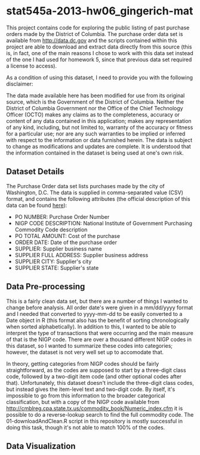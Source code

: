 stat545a-2013-hw06_gingerich-mat
================================

This project contains code for exploring the public listing of past purchase orders made by the District of Columbia. The purchase order data set is available from http://data.dc.gov and the scripts contained within this project are able to download and extract data directly from this source (this is, in fact, one of the main reasons I chose to work with this data set instead of the one I had used for homework 5, since that previous data set required a license to access).

As a condition of using this dataset, I need to provide you with the following disclaimer:

The data made available here has been modified for use from its original source, which is the Government of the District of Columbia. Neither the District of Columbia Government nor the Office of the Chief Technology Officer (OCTO) makes any claims as to the completeness, accuracy or content of any data contained in this application; makes any representation of any kind, including, but not limited to, warranty of the accuracy or fitness for a particular use; nor are any such warranties to be implied or inferred with respect to the information or data furnished herein. The data is subject to change as modifications and updates are complete. It is understood that the information contained in the dataset is being used at one's own risk.

Dataset Details
------------------
The Purchase Order data set lists purchases made by the city of Washington, D.C. The data is supplied in comma-separated value (CSV) format, and contains the following attributes (the official description of this data can be found [here](http://data.dc.gov/Metadata.aspx?id=20)):
* PO NUMBER: Purchase Order Number
* NIGP CODE DESCRIPTION: National Institute of Government Purchasing Commodity Code description
* PO TOTAL AMOUNT: Cost of the purchase
* ORDER DATE: Date of the purchase order
* SUPPLIER: Supplier business name
* SUPPLIER FULL ADDRESS: Supplier business address
* SUPPLIER CITY: Supplier's city
* SUPPLIER STATE: Supplier's state

Data Pre-processing
---------------------
This is a fairly clean data set, but there are a number of things I wanted to change before analysis. All order date's were given in a mm/dd/yyyy format and I needed that converted to yyyy-mm-dd to be easily converted to a Date object in R (this format also has the benefit of sorting chronologically when sorted alphabetically). In addition to this, I wanted to be able to interpret the type of transactions that were occurring and the main measure of that is the NIGP code. There are over a thousand different NIGP codes in this dataset, so I wanted to summarize these codes into categories; however, the dataset is not very well set up to accomodate that.

In theory, getting categories from NIGP codes should be fairly straightforward, as the codes are supposed to start by a three-digit class code, followed by a two-digit item code (and other optional codes after that). Unfortunately, this dataset doesn't include the three-digit class codes, but instead gives the item-level text and two-digit code. By itself, it's impossible to go from this information to the broader categorical classification, but with a copy of the NIGP code available from http://cmblreg.cpa.state.tx.us/commodity_book/Numeric_index.cfm it is possible to do a reverse-lookup search to find the full commodity code. The 01-downloadAndClean.R script in this repository is mostly successful in doing this task, though it's not able to match 100% of the codes.

Data Visualization
-------------------
